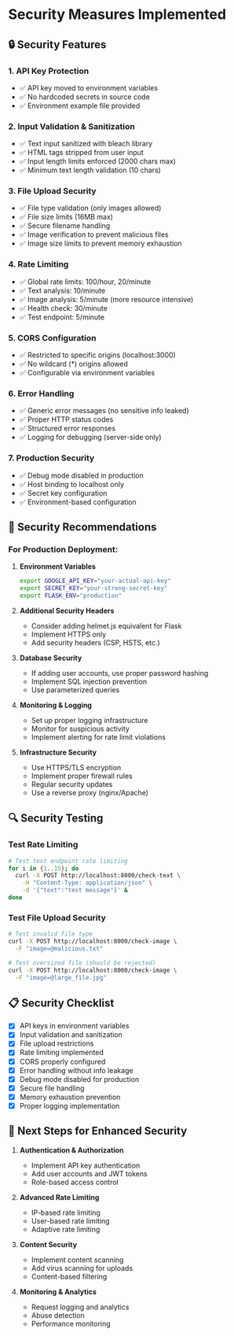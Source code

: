 # Security Measures Implemented

## 🔒 Security Features

### 1. API Key Protection
- ✅ API key moved to environment variables
- ✅ No hardcoded secrets in source code
- ✅ Environment example file provided

### 2. Input Validation & Sanitization
- ✅ Text input sanitized with bleach library
- ✅ HTML tags stripped from user input
- ✅ Input length limits enforced (2000 chars max)
- ✅ Minimum text length validation (10 chars)

### 3. File Upload Security
- ✅ File type validation (only images allowed)
- ✅ File size limits (16MB max)
- ✅ Secure filename handling
- ✅ Image verification to prevent malicious files
- ✅ Image size limits to prevent memory exhaustion

### 4. Rate Limiting
- ✅ Global rate limits: 100/hour, 20/minute
- ✅ Text analysis: 10/minute
- ✅ Image analysis: 5/minute (more resource intensive)
- ✅ Health check: 30/minute
- ✅ Test endpoint: 5/minute

### 5. CORS Configuration
- ✅ Restricted to specific origins (localhost:3000)
- ✅ No wildcard (*) origins allowed
- ✅ Configurable via environment variables

### 6. Error Handling
- ✅ Generic error messages (no sensitive info leaked)
- ✅ Proper HTTP status codes
- ✅ Structured error responses
- ✅ Logging for debugging (server-side only)

### 7. Production Security
- ✅ Debug mode disabled in production
- ✅ Host binding to localhost only
- ✅ Secret key configuration
- ✅ Environment-based configuration

## 🚨 Security Recommendations

### For Production Deployment:

1. **Environment Variables**
   ```bash
   export GOOGLE_API_KEY="your-actual-api-key"
   export SECRET_KEY="your-strong-secret-key"
   export FLASK_ENV="production"
   ```

2. **Additional Security Headers**
   - Consider adding helmet.js equivalent for Flask
   - Implement HTTPS only
   - Add security headers (CSP, HSTS, etc.)

3. **Database Security**
   - If adding user accounts, use proper password hashing
   - Implement SQL injection prevention
   - Use parameterized queries

4. **Monitoring & Logging**
   - Set up proper logging infrastructure
   - Monitor for suspicious activity
   - Implement alerting for rate limit violations

5. **Infrastructure Security**
   - Use HTTPS/TLS encryption
   - Implement proper firewall rules
   - Regular security updates
   - Use a reverse proxy (nginx/Apache)

## 🔍 Security Testing

### Test Rate Limiting
```bash
# Test text endpoint rate limiting
for i in {1..15}; do
  curl -X POST http://localhost:8000/check-text \
    -H "Content-Type: application/json" \
    -d '{"text":"test message"}' &
done
```

### Test File Upload Security
```bash
# Test invalid file type
curl -X POST http://localhost:8000/check-image \
  -F "image=@malicious.txt"

# Test oversized file (should be rejected)
curl -X POST http://localhost:8000/check-image \
  -F "image=@large_file.jpg"
```

## 📋 Security Checklist

- [x] API keys in environment variables
- [x] Input validation and sanitization
- [x] File upload restrictions
- [x] Rate limiting implemented
- [x] CORS properly configured
- [x] Error handling without info leakage
- [x] Debug mode disabled for production
- [x] Secure file handling
- [x] Memory exhaustion prevention
- [x] Proper logging implementation

## 🚀 Next Steps for Enhanced Security

1. **Authentication & Authorization**
   - Implement API key authentication
   - Add user accounts and JWT tokens
   - Role-based access control

2. **Advanced Rate Limiting**
   - IP-based rate limiting
   - User-based rate limiting
   - Adaptive rate limiting

3. **Content Security**
   - Implement content scanning
   - Add virus scanning for uploads
   - Content-based filtering

4. **Monitoring & Analytics**
   - Request logging and analytics
   - Abuse detection
   - Performance monitoring